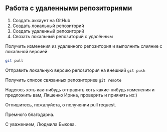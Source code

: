 ## Работа с удаленными репозиториями

1. Создать аккаунт на GitHub
2. Создать локальный репозиторий
3. Создать удаленный репозиторий
4. Связать локальный репозиторий с удалённым

Получить изменения из удаленного репозитория и выполнить слияние с локальной версией:
```bash
git pull
```
Отправить локальную версию репозитория на внешний `git push`

Получить список связанных репозиториев `git remote`

Надеюсь хоть как-нибудь отправить хоть какие-нибудь изменения и предложить вам, Ляшенко Ирина, проверить и приянять их:)

Отпишитесь, пожалуйста, о получении pull request.

Премного благодарна. 

С уважением, Людмила Быкова.